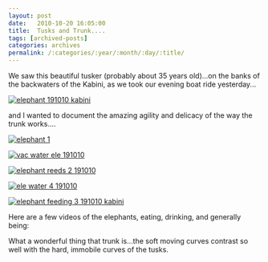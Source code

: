 ```yaml
---
layout: post
date:	2010-10-20 16:05:00
title:  Tusks and Trunk....
tags: [archived-posts]
categories: archives
permalink: /:categories/:year/:month/:day/:title/
---
```

We saw this beautiful tusker (probably about 35 years old)...on the banks of the backwaters of the Kabini, as we took our evening boat ride yesterday...


<a href="http://s835.photobucket.com/albums/zz275/dffrntpx/?action=view&amp;current=IMG_8324.jpg" target="_blank"><img src="http://i835.photobucket.com/albums/zz275/dffrntpx/IMG_8324.jpg" border="0" alt="elephant 191010 kabini"></a>


and I wanted to document the amazing agility and delicacy of the way the trunk works....



<a href="http://s835.photobucket.com/albums/zz275/dffrntpx/?action=view&amp;current=IMG_8344.jpg" target="_blank"><img src="http://i835.photobucket.com/albums/zz275/dffrntpx/IMG_8344.jpg" border="0" alt="elephant 1"></a>


<lj-cut text="tusks and trunk">



<a href="http://s835.photobucket.com/albums/zz275/dffrntpx/?action=view&amp;current=IMG_8334.jpg" target="_blank"><img src="http://i835.photobucket.com/albums/zz275/dffrntpx/IMG_8334.jpg" border="0" alt="vac water ele 191010"></a>



<a href="http://s835.photobucket.com/albums/zz275/dffrntpx/?action=view&amp;current=IMG_8342.jpg" target="_blank"><img src="http://i835.photobucket.com/albums/zz275/dffrntpx/IMG_8342.jpg" border="0" alt="elephant reeds 2 191010"></a>


<a href="http://s835.photobucket.com/albums/zz275/dffrntpx/?action=view&amp;current=IMG_8341.jpg" target="_blank"><img src="http://i835.photobucket.com/albums/zz275/dffrntpx/IMG_8341.jpg" border="0" alt="ele water 4 191010"></a>


<a href="http://s835.photobucket.com/albums/zz275/dffrntpx/?action=view&amp;current=IMG_8343.jpg" target="_blank"><img src="http://i835.photobucket.com/albums/zz275/dffrntpx/IMG_8343.jpg" border="0" alt="elephant feeding 3 191010 kabini"></a>


Here are a few videos of the elephants, eating, drinking, and generally being:


<lj-embed id="504"/>



<lj-embed id="505"/>


<lj-embed id="507"/>


<lj-embed id="508"/>


</lj-cut>


What a wonderful thing that trunk is...the soft moving curves contrast so well with the hard, immobile curves of the tusks.
